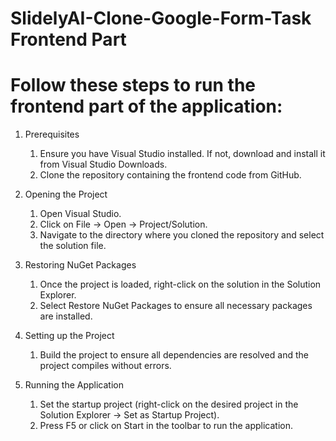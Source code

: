 # SlidelyAI-Clone-Google-Form-Task Frontend Part

# Follow these steps to run the frontend part of the application:

1. Prerequisites
   1. Ensure you have Visual Studio installed. If not, download and install it from Visual Studio Downloads.
   2. Clone the repository containing the frontend code from GitHub.
  
2. Opening the Project
   1. Open Visual Studio.
   2. Click on File -> Open -> Project/Solution.
   3. Navigate to the directory where you cloned the repository and select the solution file.
    
3. Restoring NuGet Packages
   1. Once the project is loaded, right-click on the solution in the Solution Explorer.
   2. Select Restore NuGet Packages to ensure all necessary packages are installed.
   
4. Setting up the Project
   1. Build the project to ensure all dependencies are resolved and the project compiles without errors.
   
5. Running the Application
   1. Set the startup project (right-click on the desired project in the Solution Explorer -> Set as Startup Project).
   2. Press F5 or click on Start in the toolbar to run the application.
